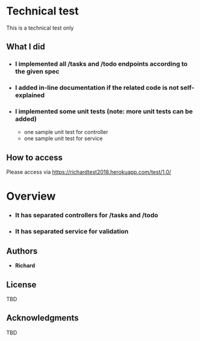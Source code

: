 # Technical test

This is a technical test only

## What I did

* ###  I implemented all /tasks and /todo endpoints according to the given spec
* ###  I added in-line documentation if the related code is not self-explained
* ###  I implemented some unit tests (note: more unit tests can be added) 
  * one sample unit test for controller
  * one sample unit test for service

## How to access

Please access via https://richardtest2018.herokuapp.com/test/1.0/

# Overview

* ### It has separated controllers for /tasks and /todo

* ### It has separated service for validation

## Authors

* **Richard**

## License

TBD

## Acknowledgments

TBD
